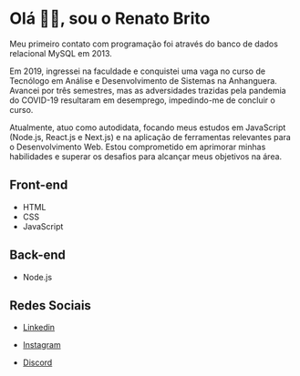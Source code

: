 # Olá 👋🏽, sou o Renato Brito

Meu primeiro contato com programação foi através do banco de dados relacional MySQL em 2013.

Em 2019, ingressei na faculdade e conquistei uma vaga no curso de Tecnólogo em Análise e Desenvolvimento de Sistemas na Anhanguera. Avancei por três semestres, mas as adversidades trazidas pela pandemia do COVID-19 resultaram em desemprego, impedindo-me de concluir o curso. 

Atualmente, atuo como autodidata, focando meus estudos em JavaScript (Node.js, React.js e Next.js) e na aplicação de ferramentas relevantes para o Desenvolvimento Web. Estou comprometido em aprimorar minhas habilidades e superar os desafios para alcançar meus objetivos na área.

## Front-end

- HTML
- CSS
- JavaScript

## Back-end

- Node.js

## Redes Sociais

- [Linkedin](https://www.linkedin.com/in/renatobritodev/)

- [Instagram](https://instagram.com/renatobrito.dev)

- [Discord](https://discord.gg/#8522)
